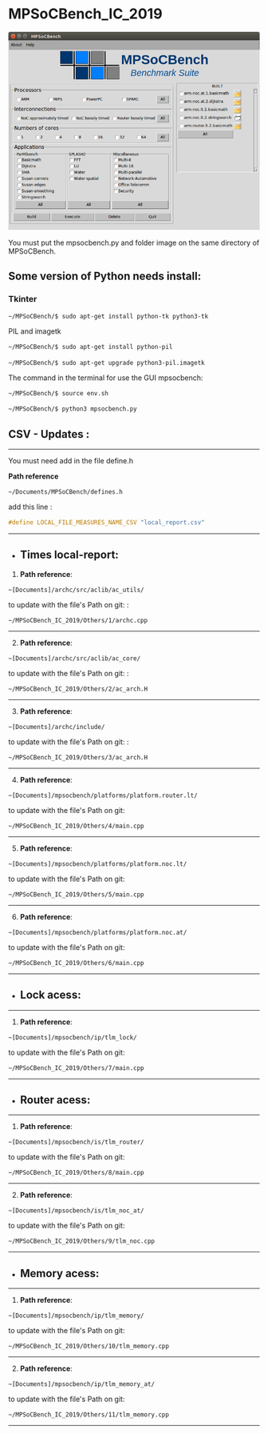 # MPSoCBench_IC_2019

![MPSOCBENCH](https://github.com/IsabelleFSNunes/MPSoCBench_IC_2019/blob/master/image/Interface_atualizada_para_artigo.png)

You must put the mpsocbench.py and folder image on the same directory of MPSoCBench.

## Some version of Python needs install:

### Tkinter
```
~/MPSoCBench/$ sudo apt-get install python-tk python3-tk
```
PIL and imagetk 
```
~/MPSoCBench/$ sudo apt-get install python-pil

~/MPSoCBench/$ sudo apt-get upgrade python3-pil.imagetk
```


The command in the terminal for use the GUI mpsocbench:

```sh
~/MPSoCBench/$ source env.sh
```
```sh
~/MPSoCBench/$ python3 mpsocbench.py
```
## CSV - Updates : 
---

You must need add in the file define.h

**Path reference**
```
~/Documents/MPSoCBench/defines.h
```
add this line :
```c
#define LOCAL_FILE_MEASURES_NAME_CSV "local_report.csv"
```

---
* <h2>Times local-report:</h2>

1. **Path reference**:
```
~[Documents]/archc/src/aclib/ac_utils/
```
 to update with the file's Path on git: : 
```
~/MPSoCBench_IC_2019/Others/1/archc.cpp 
```
---
2. **Path reference**:
```
~[Documents]/archc/src/aclib/ac_core/
```
 to update with the file's Path on git: : 
```
~/MPSoCBench_IC_2019/Others/2/ac_arch.H
```
----

3. **Path reference**:
```
~[Documents]/archc/include/
```
 to update with the file's Path on git: : 
```
~/MPSoCBench_IC_2019/Others/3/ac_arch.H
```
---
4. **Path reference**:
```
~[Documents]/mpsocbench/platforms/platform.router.lt/
```
to update with the file's Path on git: 
```
~/MPSoCBench_IC_2019/Others/4/main.cpp
```
---
5. **Path reference**:
```
~[Documents]/mpsocbench/platforms/platform.noc.lt/
```
to update with the file's Path on git: 
```
~/MPSoCBench_IC_2019/Others/5/main.cpp
```
----
6. **Path reference**:
```
~[Documents]/mpsocbench/platforms/platform.noc.at/
```
to update with the file's Path on git: 

```
~/MPSoCBench_IC_2019/Others/6/main.cpp
```
---
* <h2>Lock acess:</h2>
----
1. **Path reference**:
```
~[Documents]/mpsocbench/ip/tlm_lock/
```
to update with the file's Path on git: 
```
~/MPSoCBench_IC_2019/Others/7/main.cpp
```

---
* <h2>Router acess:</h2>

---
1. **Path reference**:
```
~[Documents]/mpsocbench/is/tlm_router/
```
to update with the file's Path on git: 
```
~/MPSoCBench_IC_2019/Others/8/main.cpp
```
---
2.  **Path reference**:
```
~[Documents]/mpsocbench/is/tlm_noc_at/
```
to update with the file's Path on git: 
```
~/MPSoCBench_IC_2019/Others/9/tlm_noc.cpp
```
---

- <h2>Memory acess:</h2>
---

1. **Path reference**:
```
~[Documents]/mpsocbench/ip/tlm_memory/
```
to update with the file's Path on git: 
```
~/MPSoCBench_IC_2019/Others/10/tlm_memory.cpp
```
---
2. **Path reference**:
```
~[Documents]/mpsocbench/ip/tlm_memory_at/
```
to update with the file's Path on git: 
```
~/MPSoCBench_IC_2019/Others/11/tlm_memory.cpp
```
---
